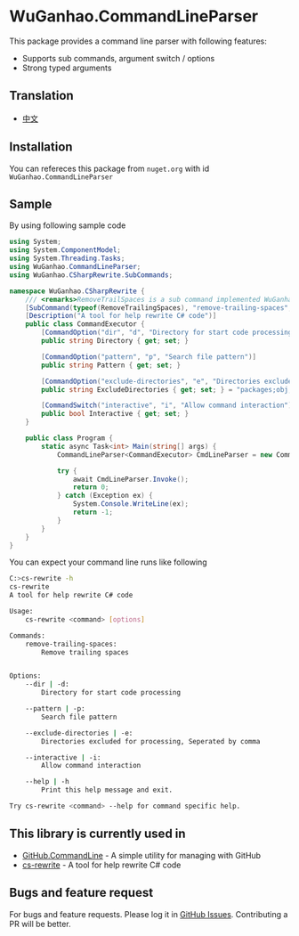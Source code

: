 # WuGanhao.CommandLineParser

This package provides a command line parser with following features:

* Supports sub commands, argument switch / options
* Strong typed arguments

## Translation

* [中文](https://github.com/wuganhao/commandlineparser/blob/master/README-cn.md)

## Installation

You can refereces this package from `nuget.org` with id `WuGanhao.CommandLineParser`

## Sample

By using following sample code

```csharp
using System;
using System.ComponentModel;
using System.Threading.Tasks;
using WuGanhao.CommandLineParser;
using WuGanhao.CSharpRewrite.SubCommands;

namespace WuGanhao.CSharpRewrite {
    /// <remarks>RemoveTrailSpaces is a sub command implemented WuGanhao.CommandLineParser.SubCommand. You will need to implement your business inside RemoveTrailSpaces.Run()</remarks>
    [SubCommand(typeof(RemoveTrailingSpaces), "remove-trailing-spaces", "Remove trailing spaces")]
    [Description("A tool for help rewrite C# code")]
    public class CommandExecutor {
        [CommandOption("dir", "d", "Directory for start code processing")]
        public string Directory { get; set; }

        [CommandOption("pattern", "p", "Search file pattern")]
        public string Pattern { get; set; }

        [CommandOption("exclude-directories", "e", "Directories excluded for processing, Seperated by comma")]
        public string ExcludeDirectories { get; set; } = "packages;obj;bin";

        [CommandSwitch("interactive", "i", "Allow command interaction")]
        public bool Interactive { get; set; }
    }

    public class Program {
        static async Task<int> Main(string[] args) {
            CommandLineParser<CommandExecutor> CmdLineParser = new CommandLineParser<CommandExecutor>();

            try {
                await CmdLineParser.Invoke();
                return 0;
            } catch (Exception ex) {
                System.Console.WriteLine(ex);
                return -1;
            }
        }
    }
}
```

You can expect your command line runs like following

```bash
C:>cs-rewrite -h
cs-rewrite
A tool for help rewrite C# code

Usage:
    cs-rewrite <command> [options]

Commands:
    remove-trailing-spaces:
        Remove trailing spaces


Options:
    --dir | -d:
        Directory for start code processing

    --pattern | -p:
        Search file pattern

    --exclude-directories | -e:
        Directories excluded for processing, Seperated by comma

    --interactive | -i:
        Allow command interaction

    --help | -h
        Print this help message and exit.

Try cs-rewrite <command> --help for command specific help.
```

## This library is currently used in

* [GitHub.CommandLine](https://github.com/wuganhao/GitHub.CommandLine) - A simple utility for managing with GitHub
* [cs-rewrite](https://github.com/wuganhao/cs-rewrite) - A tool for help rewrite C# code

## Bugs and feature request

For bugs and feature requests. Please log it in [GitHub Issues](https://github.com/wuganhao/commandlineparser/issues).
Contributing a PR will be better.
